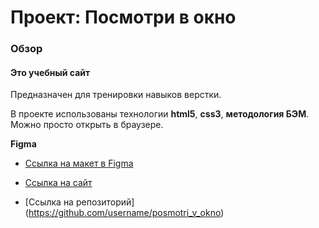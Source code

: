# Проект: Посмотри в окно

### Обзор
#### Это учебный сайт 
Предназначен для тренировки навыков верстки. 

В проекте использованы технологии **html5**, **css3**, **методология БЭМ**. Можно просто открыть в браузере. 

**Figma**

* [Ссылка на макет в Figma](https://www.figma.com/design/QHcvX1RsUI89CulRB7HLk6/%234-Посмотри-в-окно?node-id=301-143&t=ZjF5oHi6rzUtLRxb-0)

* [Ссылка на сайт](https://anna-test-2020.github.io/posmotri_v_okno/)

* [Ссылка на репозиторий] (https://github.com/username/posmotri_v_okno)